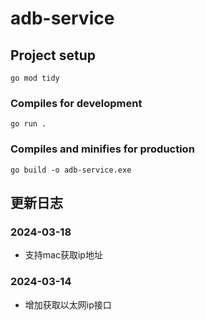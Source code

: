 # adb-service

## Project setup
```
go mod tidy
```

### Compiles for development
```
go run .
```

### Compiles and minifies for production
```
go build -o adb-service.exe
```

## 更新日志

### 2024-03-18

* 支持mac获取ip地址

### 2024-03-14

* 增加获取以太网ip接口
